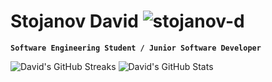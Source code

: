#  Stojanov David <img src="https://komarev.com/ghpvc/?username=stojanov-d&label=Profile%20views&color=0e75b6&style=plastic" alt="stojanov-d" />

**`Software Engineering Student / Junior Software Developer`**




![David's GitHub Streaks](https://github-readme-streak-stats.herokuapp.com/?user=stojanov-d&theme=dark)
![David's GitHub Stats](https://github-readme-stats.vercel.app/api?username=stojanov-d&show_icons=true&theme=dark&locale=en)
